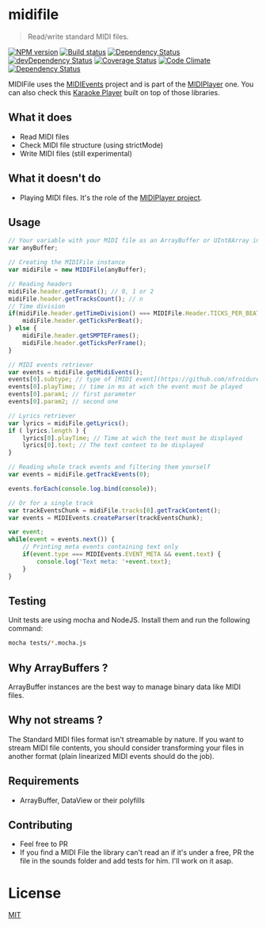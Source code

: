 [//]: # ( )
[//]: # (This file is automatically generated by a `metapak`)
[//]: # (module. Do not change it  except between the)
[//]: # (`content:start/end` flags, your changes would)
[//]: # (be overridden.)
[//]: # ( )
# midifile
> Read/write standard MIDI files.

[![NPM version](https://badge.fury.io/js/midifile.svg)](https://npmjs.org/package/midifile)
[![Build status](https://secure.travis-ci.org/nfroidure/midifile.svg)](https://travis-ci.org/nfroidure/midifile)
[![Dependency Status](https://david-dm.org/nfroidure/midifile.svg)](https://david-dm.org/nfroidure/midifile)
[![devDependency Status](https://david-dm.org/nfroidure/midifile/dev-status.svg)](https://david-dm.org/nfroidure/midifile#info=devDependencies)
[![Coverage Status](https://coveralls.io/repos/nfroidure/midifile/badge.svg?branch=master)](https://coveralls.io/r/nfroidure/midifile?branch=master)
[![Code Climate](https://codeclimate.com/github/nfroidure/midifile.svg)](https://codeclimate.com/github/nfroidure/midifile)
[![Dependency Status](https://dependencyci.com/github/nfroidure/midifile/badge)](https://dependencyci.com/github/nfroidure/midifile)


[//]: # (::contents:start)

MIDIFile uses the [MIDIEvents](https://github.com/nfroidure/midievents) project
 and is part of the [MIDIPlayer](https://github.com/nfroidure/midiplayer) one.
 You can also check this [Karaoke Player](http://karaoke.insertafter.com) built
 on top of those libraries.

## What it does
* Read MIDI files
* Check MIDI file structure (using strictMode)
*	Write MIDI files (still experimental)

## What it doesn't do
*	Playing MIDI files. It's the role of the
 [MIDIPlayer project](https://github.com/nfroidure/midiplayer).

## Usage
```js
// Your variable with your MIDI file as an ArrayBuffer or UInt8Array instance
var anyBuffer;

// Creating the MIDIFile instance
var midiFile = new MIDIFile(anyBuffer);

// Reading headers
midiFile.header.getFormat(); // 0, 1 or 2
midiFile.header.getTracksCount(); // n
// Time division
if(midiFile.header.getTimeDivision() === MIDIFile.Header.TICKS_PER_BEAT) {
	midiFile.header.getTicksPerBeat();
} else {
	midiFile.header.getSMPTEFrames();
	midiFile.header.getTicksPerFrame();
}

// MIDI events retriever
var events = midiFile.getMidiEvents();
events[0].subtype; // type of [MIDI event](https://github.com/nfroidure/MIDIFile/blob/master/src/MIDIFile.js#L34)
events[0].playTime; // time in ms at wich the event must be played
events[0].param1; // first parameter
events[0].param2; // second one

// Lyrics retriever
var lyrics = midiFile.getLyrics();
if ( lyrics.length ) {
	lyrics[0].playTime; // Time at wich the text must be displayed
	lyrics[0].text; // The text content to be displayed
}

// Reading whole track events and filtering them yourself
var events = midiFile.getTrackEvents(0);

events.forEach(console.log.bind(console));

// Or for a single track
var trackEventsChunk = midiFile.tracks[0].getTrackContent();
var events = MIDIEvents.createParser(trackEventsChunk);

var event;
while(event = events.next()) {
	// Printing meta events containing text only
	if(event.type === MIDIEvents.EVENT_META && event.text) {
		console.log('Text meta: '+event.text);
	}
}
```

## Testing
Unit tests are using mocha and NodeJS. Install them and run the following command:

```bash
mocha tests/*.mocha.js
```

## Why ArrayBuffers ?
ArrayBuffer instances are the best way to manage binary data like MIDI files.

## Why not streams ?
The Standard MIDI files format isn't streamable by nature. If you want to stream
 MIDI file contents, you should consider transforming your files in another
 format (plain linearized MIDI events should do the job).

## Requirements
* ArrayBuffer, DataView or their polyfills

## Contributing
* Feel free to PR
* If you find a MIDI File the library can't read an if it's under a free, PR
 the file in the sounds folder and add tests for him. I'll work on it asap.


[//]: # (::contents:end)

# License
[MIT](https://github.com/nfroidure/midifile/blob/master/LICENSE)
